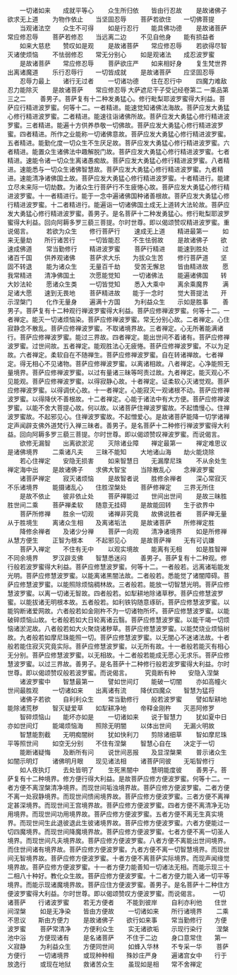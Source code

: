 <!-- { "loadSidebar": true } -->
　　一切诸如来　　成就平等心
　　众生所归依　　皆由行忍故
　　是故诸佛子　　欲求无上道
　　为物作依止　　当坚固忍辱
　　菩萨若欲住　　一切佛菩提
　　当观诸法空　　众生不可得
　　如是行忍行　　能具佛功德
　　是故诸菩萨　　常应修忍辱
　　菩萨若修忍　　当远离二边
　　不见自他身　　能有损益者
　　如来大慈悲　　赞叹如是观
　　是故诸菩萨　　常应修忍辱
　　若欲得尽智　　灭诸使烦恼
　　不怯弱修忍　　常无分别心
　　如是观诸法　　成忍波罗蜜
　　是故诸菩萨　　常应修忍辱
　　菩萨欲庄严　　如来相好身
　　复生梵世界　　出离诸魔道
　　乐行忍辱行　　一切皆成就
　　是故诸菩萨　　应坚固忍辱
　　忍辱力最上　　诸行无过者
　　一切诸功德　　住在忍行中
　　四魔力难敌　　忍力能除灭
　　是故诸菩萨　　常应修忍辱
大萨遮尼干子受记经卷第二
一乘品第三之二
　　善男子。菩萨复有十二种发勇猛心。修行毗梨耶波罗蜜得大利益。菩萨应行精进波罗蜜。何等十二。一者精进。能速觉知诸佛法海故。菩萨应发大勇猛心修行精进波罗蜜。二者精进。能速往诣诸佛所故。菩萨应发大勇猛心修行精进波罗蜜。三者精进。能遍十方供养恭敬一切佛故。菩萨应发大勇猛心修行精进波罗蜜。四者精进。所作之业能称一切诸佛意故。菩萨应发大勇猛心修行精进波罗蜜。五者精进。能勤化度一切众生不生厌足故。菩萨应发大勇猛心修行精进波罗蜜。六者精进。能置众生诸佛法中趣解脱门故。菩萨应发大勇猛心修行精进波罗蜜。七者精进。速能令诸一切众生离诸愚痴故。菩萨应发大勇猛心修行精进波罗蜜。八者精进。速能悉与一切众生诸佛智慧故。菩萨应发大勇猛心修行精进波罗蜜。九者精进。速能清净诸佛国土故。菩萨应发大勇猛心修行精进波罗蜜。十者精进行。能建立尽未来际一切劫数。为诸众生行菩萨行不生疲惓心故。菩萨应发大勇猛心修行精进波罗蜜。十一者精进行。能于一念中遍诸佛国种诸善根故。菩萨应发大勇猛心修行精进波罗蜜。十二者精进行。能遍诣一切诸佛国土成无上道转大法轮故。菩萨应发大勇猛心修行精进波罗蜜。善男子。是名菩萨十二种发勇猛心。修行毗梨耶波罗蜜得大利益。回向阿耨多罗三藐三菩提。尔时世尊。即以偈颂赞叹精进波罗蜜。重说偈言。
　　若欲为众生　　修行菩萨行
　　速成无上道　　精进最第一
　　如来无量劫　　所行诸苦行
　　一切皆能忍　　不生怯弱故
　　是故诸佛子　　欲速成佛道
　　常当勤修行　　精进波罗蜜
　　菩萨行精进　　能速到胜处
　　过诸百千国　　供养观诸佛
　　菩萨求大乐　　为拔众生苦
　　修行菩萨道　　坚固不转退
　　能为诸众生　　无量百千劫
　　受苦无懈怠　　皆由精进故
　　愿我常精进　　清净佛国土
　　次愿能觉知　　一切诸佛法
　　能遍诸佛国　　转大妙法轮
　　愿诸众生类　　一切皆觉知
　　悉入大乘中　　离余乘魔界
　　满足诸大愿　　速到无畏地
　　菩萨精进故　　能于一念时
　　觉大菩提法　　开示涅槃门
　　化作无量身　　遍满十方国
　　为利益众生　　示如是胜事
　　善男子。菩萨复有十二种观行禅波罗蜜得大利益。菩萨应修禅波罗蜜。何等十二。一者禅定。能灭一切诸烦恼染。菩萨应修禅波罗蜜。常无分别心故。二者禅定。心住寂静念不散乱。菩萨应修禅波罗蜜。不取诸境界故。三者禅定。心无所著能满诸行。菩萨应修禅波罗蜜。能过三界故。四者禅定。能出世间不着诸有。菩萨应修禅波罗蜜。过世间故。五者禅定。能观胜法心无疲惓。菩萨应修禅波罗蜜。不以为足故。六者禅定。柔软自在不随禅生。菩萨应修禅波罗蜜。自在转诸禅故。七者禅定。得无相心不见诸物。菩萨应修禅波罗蜜。以离诸相故。八者禅定。心净能照无量境界。菩萨应修禅波罗蜜。以过有量诸三昧等呵责过故。九者禅定。能灭观心不见能观。菩萨应修禅波罗蜜。以得寂静心故。十者禅定。证柔软心灭诸觉观。菩萨应修禅波罗蜜。以得调伏心故。十一者禅定。心能寂灭一观诸根不动。菩萨应修禅波罗蜜。以得降伏不善根故。十二者禅定。心能于诸法中有大方便。菩萨应修禅波罗蜜。以能不舍大菩提心故。何以故。以诸菩萨住禅波罗蜜故。不起憍慢心。住禅波罗蜜故。不起邪见心。住禅波罗蜜故。不起憎爱心。是故诸菩萨能降一切学诸禅定声闻辟支佛外道梵行入禅三昧者。善男子。是名菩萨十二种修行禅波罗蜜得大利益。回向阿耨多罗三藐三菩提。尔时世尊。即以偈颂赞叹禅波罗蜜。而说偈言。
　　欲修无漏智　　出离欲淤泥
　　灭除诸业障　　禅定最第一
　　禅定难思议　　是诸佛境界
　　二乘诸凡夫　　三昧不能知
　　大地诸山海　　劫火能烧除
　　若心住禅定　　安隐无损害
　　如来智慧日　　无漏摩尼珠
　　不从余处生　　禅定海中出
　　是故诸佛子　　求佛大智宝
　　当除散乱心　　念禅波罗蜜
　　诸菩萨禅定　　寂灭诸烦恼
　　是故智者说　　胜修余禅者
　　深心常寂灭　　不乐诸境界
　　能摄诸乱心　　住胜涅槃处
　　菩萨修禅定　　三界无所住
　　是故不依止　　彼非依止处
　　菩萨禅能过　　世间出世间
　　是故三昧胜　　胜世间二乘
　　菩萨禅柔软　　随意无挂碍
　　是故能回转　　生于欲界中
　　菩萨所修禅　　胜余一切观
　　诸禅非究竟　　故佛说胜者
　　菩萨禅无量　　从于胜境生
　　离诸众生相　　及离诸垢法
　　是故诸菩萨　　所修禅定胜
　　降修余禅者　　及诸少分禅
　　菩萨一向观　　清净诸境界
　　如是所修禅　　从慧方便生
　　正智为根本　　不起邪见心
　　是故菩萨禅　　无有可讥嫌
　　菩萨入禅定　　不住有无中
　　以观实境故　　能离有无相
　　如是胜智禅　　不同余境界
　　罗汉辟支佛　　智慧悉迷闷
　　善男子。菩萨复有十二种观。修行般若波罗蜜得大利益。菩萨应修慧波罗蜜。何等十二。一者般若。远离诸垢能发光明。菩萨应修慧波罗蜜。以能离诸黑闇法故。二者般若。悉能觉了诸闇障碍。菩萨应修慧波罗蜜。以能照除烦恼稠林故。三者般若。能放一切智慧光明。菩萨应修慧波罗蜜。以离一切诸无智故。四者般若。如犁耕地除诸草秽。菩萨应修慧波罗蜜。以能拔诸无明根本故。五者般若。如利铁钩随意琢斫。菩萨应修慧波罗蜜。以能钩断诸爱网故。六者般若如金刚杵不为一切诸物所坏。菩萨应修慧波罗蜜。以能破碎烦恼山故。七者般若如大日轮离诸云翳。菩萨应修慧波罗蜜。以能干竭一切烦恼诸淤泥故。八者般若如大火聚烧诸秽草。菩萨应修慧波罗蜜。以能焚烧业烦恼树故。九者般若如摩尼珠能照一切。菩萨应修慧波罗蜜。以无闇心不迷诸法故。十者般若能住寂灭究竟实际。菩萨应修慧波罗蜜。以无所有故。十一者般若能灭有相心无分别。菩萨应修慧波罗蜜。以无相故。十二者般若能成无愿心无求乐。菩萨应修慧波罗蜜。以过三界故。善男子。是名菩萨十二种修行般若波罗蜜得大利益。尔时世尊。即以偈颂赞叹般若波罗蜜。而说偈言。
　　究竟断有种　　安隐入涅槃
　　诸波罗蜜中　　智慧最第一
　　譬如世间灯　　能破一切闇
　　亦如高幢火　　世间最胜观
　　一切诸如来　　出离诸有流
　　降伏四魔众　　智慧为猛将
　　诸佛子若欲　　自利利众生
　　常当勤修行　　般若波罗蜜
　　譬如犁耕地　　能除诸荒秽
　　智灭疑爱草　　如犁耕净地
　　帝释金刚杵　　灭恶阿修罗
　　智碎烦恼山　　能坏亦如是
　　一切诸如来　　说于智慧力
　　犹如夏中日　　亦如世间灯
　　能竭烦恼海　　照除无明闇
　　以体出世间　　无漏火明故
　　智慧能割截　　无明痴闇树
　　犹如快利刀　　剪除诸细草
　　智如摩尼珠　　平等照世间
　　如空无分别　　不住有涅槃
　　智慧心自在　　决定于一切
　　能断诸疑悔　　及断所有问
　　说世间恶报　　及显涅槃果
　　普示诸众生　　如闇示明灯
　　诸佛明月眼　　现见诸法相
　　诸菩萨同彼　　无垢智修行
　　如人夜执灯　　去处皆明了
　　生死黑闇中　　慧明能度彼
　　善男子。菩萨复有十二种境界。修方便行得大利益。是故菩萨应修方便波罗蜜。何等十二。一者方便不离涅槃清净境界。而现世间垢浊境界故。菩萨应修方便波罗蜜。二者方便不离一处寂静境界。而现世间愦闹境界故。菩萨应修方便波罗蜜。三者方便不离禅定甚深境界。而现世间王宫境界故。菩萨应修方便波罗蜜。四者方便不离清净无功用境界。而现世间功用境界故。菩萨应修方便波罗蜜。五者方便不离无生真实境界。而现世间生此退彼退此生彼诸境界故。菩萨应修方便波罗蜜。六者方便能过一切四魔境界。而现世间降魔境界故。菩萨应修方便波罗蜜。七者方便不离一切圣人境界。而现世间凡夫境界故。菩萨应修方便波罗蜜。八者方便不离能出世间境界。而住世间诸有境界故。菩萨应修方便波罗蜜。九者方便不离一切智慧境界。而现世间无智境界故。菩萨应修方便波罗蜜。十者方便不离菩萨实际境界。而现声闻缘觉境界故。菩萨应修方便波罗蜜。十一者方便力能善知一切诸法无相。而能示现三十二相八十种好。教化众生故。菩萨应修方便波罗蜜。十二者方便力能入诸一切平等境界。而能示现诸魔境界故。菩萨应住方便波罗蜜。善男子。是名菩萨十二种住方便波罗蜜得大利益。尔时世尊。即以偈颂赞叹方便波罗蜜。而说偈言。
　　一切诸菩萨　　行诸波罗蜜
　　若无方便者　　不能到彼岸
　　自利亦利他　　住世间涅槃
　　如是无净染　　皆由方便故
　　一切诸如来　　所行诸境界
　　二乘不思议　　斯由方便力
　　是故诸佛子　　欲行如来事
　　常当勤修行　　方便波罗蜜
　　菩萨常清净　　方便利众生
　　实无诸欲垢　　示现行染行
　　涅槃池中浴　　方便现诸有
　　是名诸菩萨　　不住于二边
　　身口意常住　　第一义寂静
　　为利益众生　　方便同世间
　　如蜂入华林　　不专采一华
　　菩萨方便行　　一切诸境界
　　或现种种相　　殊妙庄严身
　　遍诸宫女中　　行于放逸行
　　或现在地狱　　救诸苦众生
　　虽现如是相　　常不舍禅定
